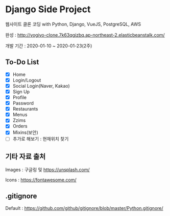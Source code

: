 # Django Side Project

웹사이트 클론 코딩 with Python, Django, VueJS, PostgreSQL, AWS

완성 : http://yogiyo-clone.7k63qgizbq.ap-northeast-2.elasticbeanstalk.com/

개발 기간 : 2020-01-10 ~ 2020-01-23(2주)

## To-Do List

- [x] Home
- [x] Login/Logout
- [x] Social Login(Naver, Kakao)
- [x] Sign Up
- [x] Profile
- [x] Password
- [x] Restaurants
- [x] Menus
- [x] Zzims
- [x] Orders
- [x] Mixins(보안)
- [ ] 추가로 해보기 : 현재위치 찾기

## 기타 자료 출처

Images : 구글링 및 https://unsplash.com/

Icons : https://fontawesome.com/

## .gitignore

Default : https://github.com/github/gitignore/blob/master/Python.gitignore/
